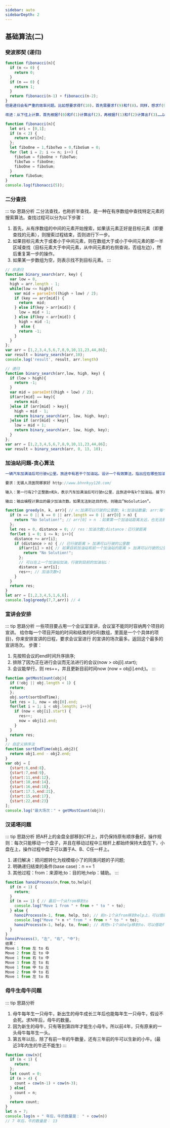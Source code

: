 ```yaml
---
sidebar: auto
sidebarDepth: 2
---
```

## 基础算法(二)
### 斐波那契 (递归)
```js
function fibonacci(n){
  if (n <= 0) {
    return 0;
  }
  if (n == 0) {
    return 1;
  }
  return fibonacci(n-1) + fibonacci(n-2);
}
但是递归会有严重的效率问题。比如想要求得f(10)，首先需要求f(9)和f(8)。同样，想求f(9)，首先需要f(8)和f(7)…这样就有很多重复值，计算量也很大。

改进：从下往上计算，首先根据f(0)和f(1)计算出f(2)，再根据f(1)和f(2)计算出f(3)……以此类推就可以计算出第n项。时间复杂度O(n)。

function fibonacci(n){
  let ori = [0,1];
  if (n < 2) {
    return ori[n];
  };
  let fiboOne = 1,fiboTwo = 0,fiboSum = 0;
  for (let i = 2; i <= n; i++) {
    fiboSum = fiboOne + fiboTwo;
    fiboTwo = fiboOne;
    fiboOne = fiboSum;
  }
  return fiboSum;
}
console.log(fibonacci(5));
```
### 二分查找
::: tip 思路分析
二分法查找，也称折半查找，是一种在有序数组中查找特定元素的搜索算法。查找过程可以分为以下步骤：
1. 首先，从有序数组的中间的元素开始搜索，如果该元素正好是目标元素（即要查找的元素），则搜索过程结束，否则进行下一步。
2. 如果目标元素大于或者小于中间元素，则在数组大于或小于中间元素的那一半区域查找（目标元素大于中间元素，从中间元素的右侧查询，否组左边），然后重复第一步的操作。
3. 如果某一步数组为空，则表示找不到目标元素。
:::
```js
// 非递归
function binary_search(arr, key) {
  var low = 0,
  high = arr.length - 1;
  while(low <= high){
    var mid = parseInt((high + low) / 2);
    if (key == arr[mid]) {
      return  mid;
    } else if(key > arr[mid]) {
      low = mid + 1;
    } else if(key < arr[mid]) {
      high = mid -1;
    }  else {
      return -1;
    }
  }
};
var arr = [1,2,3,4,5,6,7,8,9,10,11,23,44,86];
var result = binary_search(arr,10);
console.log('result', result, arr.length)

// 递归
function binary_search(arr,low, high, key) {
  if (low > high){
    return -1;
  }
  var mid = parseInt((high + low) / 2);
  if(arr[mid] == key){
    return mid;
  }else if (arr[mid] > key){
    high = mid - 1;
    return binary_search(arr, low, high, key);
  }else if (arr[mid] < key){
    low = mid + 1;
    return binary_search(arr, low, high, key);
  }
};
var arr = [1,2,3,4,5,6,7,8,9,10,11,23,44,86];
var result = binary_search(arr, 0, 13, 10);
```
### 加油站问题-贪心算法
```js
一辆汽车加满油后可行驶n公里。旅途中有若干个加油站。设计一个有效算法，指出应在哪些加油站停靠加油，使沿途加油次数最少。对于给定的n(n <= 5000)和k(k <= 1000)个加油站位置，编程计算最少加油次数。并证明算法能产生一个最优解。

要求：无锡人流医院哪家好 http://www.bhnnkyy120.com/

输入：第一行有2个正整数n和k，表示汽车加满油后可行驶n公里，且旅途中有k个加油站。接下来的1 行中，有k+1 个整数，表示第k个加油站与第k-1 个加油站之间的距离。第0 个加油站表示出发地，汽车已加满油。第k+1 个加油站表示目的地。

输出：输出编程计算出的最少加油次数。如果无法到达目的地，则输出”NoSolution”。

function greedy(n, k, arr){ // n:加满可以行驶的公里数; k:加油站数量; arr:每个加油站之间的距离数组
  if (n == 0 || k == 0 || arr.length == 0 || arr[0] > n) {
    return "No Solution!"; // arr[0] > n ：如果第一个加油站距离太远，也无法到达
  };
  let res = 0, distance = 0; // res：加油次数;distance：已行驶距离
  for(let i = 0; i <= k; i++){
    distance += arr[i];
    if (distance > n) { // 已行驶距离 > 加满可以行驶的公里数
      if(arr[i] > n){ // 如果目前加油站和前一个加油站的距离 > 加满可以行驶的公里数，则无法到达
        return "No Solution!";
      };
      // 可以在上一个加油站加油，行驶到目前的加油站i：
      distance = arr[i];
      res++; // 加油次数+1
    }
  }
  return res;
}
let arr = [1,2,3,4,5,1,6,6];
console.log(greedy(7,7,arr)) // 4
```
### 宣讲会安排
::: tip 思路分析
一些项目要占用一个会议室宣讲，会议室不能同时容纳两个项目的宣讲。 给你每一个项目开始的时间和结束的时间(数组，里面是一个个具体的项目)，你来安排宣讲的日程，要求会议室进行 的宣讲的场次最多。返回这个最多的宣讲场次。
步骤：
1. 先按照会议的end时间升序排序;
2. 排除了因为正在进行会议而无法进行的会议(now > obj[i].start);
3. 会议能举行，则 res++，并且更新目前时间now (now = obj[i].end;)。
:::
```js
function getMostCount(obj){
  if (!obj || obj.length < 1) {
  return;
  };
  obj.sort(sortEndTime);
  let res = 1, now = obj[0].end;
  for(let i = 1; i < obj.length; i++){
    if (now < obj[i].start) {
      res++;
      now = obj[i].end;
    }
  }
  return res;
}
// 自定义排序法
function sortEndTime(obj1,obj2){
  return obj1.end - obj2.end;
}
var obj = [
  {start:6,end:8},
  {start:7,end:9},
  {start:11,end:12},
  {start:10,end:14},
  {start:16,end:18},
  {start:17.5,end:21},
  {start:15,end:17},
  {start:22,end:23}
];
console.log("最大场次：" + getMostCount(obj));
```
### 汉诺塔问题
::: tip 思路分析
把A杆上的金盘全部移到C杆上，并仍保持原有顺序叠好。操作规则：每次只能移动一个盘子，并且在移动过程中三根杆上都始终保持大盘在下，小盘在上，操作过程中盘子可以置于A、B、C任一杆上。
1. 递归解决：把问题转化为规模缩小了的同类问题的子问题;
2. 明确递归结束的条件(base case)：n == 1
3. 其他过程：from：来源地;to：目的地;help：辅助。
:::
```js
function hanoiProcess(n,from,to,help){
  if (n < 1) {
    return;
  }
  if (n == 1) { // 最后一个从from移到to
    console.log("Move 1 from " + from + " to " + to);
  } else {
    hanoiProcess(n-1, from, help, to); // 前n-1个从from移到help上，可以借助to
    console.log("Move "+ n +" from " + from + " to " + to);
    hanoiProcess(n-1, help, to, from); // 再把n-1个从help移到to，可以借助from
  }
}
hanoiProcess(3, "左", "右", "中");
结果：
Move 1 from 左 to 右
Move 2 from 左 to 中
Move 1 from 右 to 中
Move 3 from 左 to 右
Move 1 from 中 to 左
Move 2 from 中 to 右
Move 1 from 左 to 右
```
### 母牛生母牛问题
::: tip 思路分析
1. 母牛每年生一只母牛，新出生的母牛成长三年后也能每年生一只母牛，假设不会死。求N年后，母牛的数量。
2. 因为新生的母牛，只有等到第四年才能生小母牛。所以前4年，只有原来的一头母牛每年生一头。
3. 第五年以后，除了有前一年的牛数量，还有三年前的牛可以生新的小牛。(最近3年内生的牛还不能生)
:::
```js
function cow(n){
  if (n < 1) {
    return;
  };
  let count = 0;
  if (n > 4) {
    count = cow(n-1) + cow(n-3);
  } else{
    count = n;
  }
  return count;
}
let n = 7;
console.log(n + " 年后，牛的数量是： " + cow(n))
// 7 年后，牛的数量是： 13
```